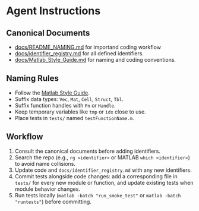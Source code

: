 # Agent Instructions

## Canonical Documents
- [docs/README_NAMING.md](docs/README_NAMING.md) for importand coding workflow
- [docs/identifier_registry.md](docs/identifier_registry.md) for all defined identifiers.
- [docs/Matlab_Style_Guide.md](docs/Matlab_Style_Guide.md) for naming and coding conventions.

## Naming Rules
- Follow the [Matlab Style Guide](docs/Matlab_Style_Guide.md).
- Suffix data types: `Vec`, `Mat`, `Cell`, `Struct`, `Tbl`.
- Suffix function handles with `Fn` or `Handle`.
- Keep temporary variables like `tmp` or `idx` close to use.
- Place tests in `tests/` named `testFunctionName.m`.

## Workflow
1. Consult the canonical documents before adding identifiers.
2. Search the repo (e.g., `rg <identifier>` or MATLAB `which <identifier>`) to avoid name collisions.
3. Update code and `docs/identifier_registry.md` with any new identifiers.
4. Commit tests alongside code changes: add a corresponding file in `tests/` for every new module or function, and update existing tests when module behavior changes.
5. Run tests locally (`matlab -batch "run_smoke_test"` or `matlab -batch "runtests"`) before committing.
